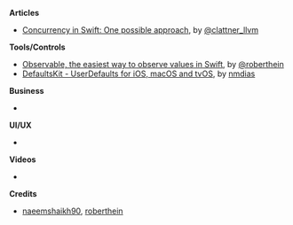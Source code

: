 
**Articles**

* [Concurrency in Swift: One possible approach](https://gist.github.com/lattner/31ed37682ef1576b16bca1432ea9f782), by [@clattner_llvm](https://twitter.com/clattner_llvm)


**Tools/Controls**

* [Observable, the easiest way to observe values in Swift](https://github.com/roberthein/Observable), by [@roberthein](https://twitter.com/roberthein)
* [DefaultsKit - UserDefaults for iOS, macOS and tvOS](https://github.com/nmdias/DefaultsKit), by [nmdias](https://github.com/nmdias)

**Business**

*

**UI/UX**

*

**Videos**

*

**Credits**

* [naeemshaikh90](https://github.com/naeemshaikh90), [roberthein](https://github.com/roberthein)
